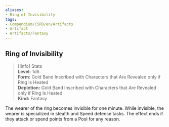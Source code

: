 ```yaml
---
aliases:
- Ring of Invisibility
tags:
- Compendium/CSRD/en/Artifacts
- Artifact
- Artifacts/Fantasy
---
```


  
## Ring of Invisibility  
>[!info] Stats  
> **Level:** 1d6  
> **Form:** Gold Band Inscribed with Characters that Are Revealed only if Ring Is Heated  
> **Depletion:** Gold Band Inscribed with Characters that Are Revealed only if Ring Is Heated  
> **Kind:** Fantasy
  
The wearer of the ring becomes invisible for one minute. While invisible, the wearer is specialized in stealth and Speed defense tasks. The effect ends if they attack or spend points from a Pool for any reason.